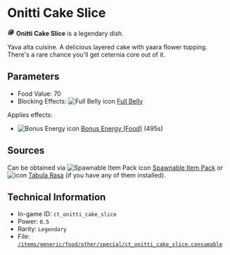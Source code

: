 # Onitti Cake Slice

<img src="https://raw.githubusercontent.com/Ceterai/Enternia/main/items/generic/food/other/special/ct_onitti_cake_slice.png" alt="Onitti Cake Slice icon" loading="lazy" width="auto" height="16px"/> **Onitti Cake Slice** is a legendary dish.

Yava alta cuisine. A delicious layered cake with yaara flower topping. There's a rare chance you'll get ceternia core out of it.

## Parameters

- Food Value: 70
- Blocking Effects: <img src="https://starbounder.org/mediawiki/images/6/60/Status_Well_Fed.png" alt="Full Belly icon" loading="lazy" width="16px" height="16px"/> [Full Belly](https://starbounder.org/Full_Belly)

Applies effects:

- <img src="https://starbounder.org/mediawiki/images/thumb/5/57/Status_Energy_Boost.png/48px-Status_Energy_Boost.png" alt="Bonus Energy icon" loading="lazy" width="16px" height="16px"/> [Bonus Energy (Food)](https://starbounder.org/Status_Effects#Stat_Boosts) (495s)

## Sources

Can be obtained via <img src="https://raw.githubusercontent.com/Silverfeelin/Starbound-SpawnableItemPack/master/interface/sip/iconSmall.png" alt="Spawnable Item Pack icon" width="18" height="14"/> [Spawnable Item Pack](https://steamcommunity.com/sharedfiles/filedetails/?id=733665104) or <img src="https://steamuserimages-a.akamaihd.net/ugc/263843960696222713/3EC9A7C005541F7D577EBCB8C5736B4EFC9973D6/" alt="icon" width="8" height="12"/> [Tabula Rasa](https://community.playstarbound.com/resources/the-tabula-rasa.3222/) (if you have any of them installed).

## Technical Information

- In-game ID: `ct_onitti_cake_slice`
- Power: `0.5`
- Rarity: `Legendary`
- File: [`/items/generic/food/other/special/ct_onitti_cake_slice.consumable`](https://github.com/Ceterai/Enternia/blob/main/items/generic/food/other/special/ct_onitti_cake_slice.consumable)
